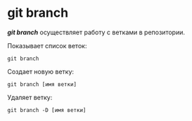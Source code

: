 # git branch

***git branch*** осуществляет работу с ветками в репозитории.

Показывает список веток:

```
git branch
```

Создает новую ветку:
```
git branch [имя ветки]
```

Удаляет ветку:
```
git branch -D [имя ветки]
```
